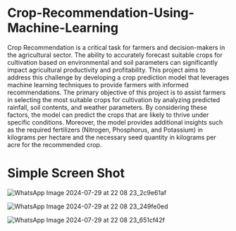 # Crop-Recommendation-Using-Machine-Learning
Crop Recommendation is a critical task for farmers and decision-makers in the 
agricultural sector. The ability to accurately forecast suitable crops for cultivation based 
on environmental and soil parameters can significantly impact agricultural productivity 
and profitability. This project aims to address this challenge by developing a crop 
prediction model that leverages machine learning techniques to provide farmers with 
informed recommendations. 
The primary objective of this project is to assist farmers in selecting the most suitable 
crops for cultivation by analyzing predicted rainfall, soil contents, and weather 
parameters. By considering these factors, the model can predict the crops that are likely 
to thrive under specific conditions. Moreover, the model provides additional insights 
such as the required fertilizers (Nitrogen, Phosphorus, and Potassium) in kilograms per 
hectare and the necessary seed quantity in kilograms per acre for the recommended 
crop. 

# Simple Screen Shot
![WhatsApp Image 2024-07-29 at 22 08 23_2c9e61af](https://github.com/user-attachments/assets/28e3b0a5-a7c5-483d-960a-7b6f137728eb)

![WhatsApp Image 2024-07-29 at 22 08 23_249fe0ed](https://github.com/user-attachments/assets/a8f971bb-d4c9-4708-a307-6661873ea818)

![WhatsApp Image 2024-07-29 at 22 08 23_651cf42f](https://github.com/user-attachments/assets/03105817-00bc-4bdb-a3db-3286ba0f4745)
